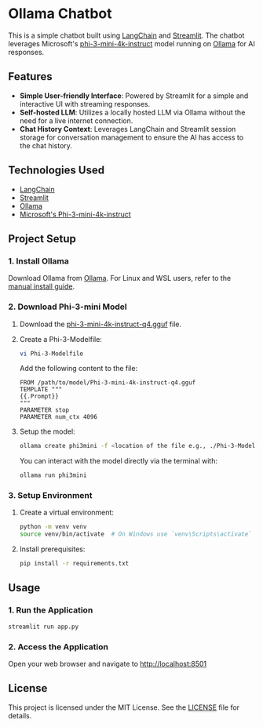 # Ollama Chatbot

This is a simple chatbot built using [LangChain](https://github.com/langchain-ai/langchain) and [Streamlit](https://streamlit.io/). The chatbot leverages Microsoft's [phi-3-mini-4k-instruct](https://huggingface.co/microsoft/Phi-3-mini-4k-instruct) model running on [Ollama](https://ollama.com/) for AI responses.

## Features

- **Simple User-friendly Interface**: Powered by Streamlit for a simple and interactive UI with streaming responses.
- **Self-hosted LLM**: Utilizes a locally hosted LLM via Ollama without the need for a live internet connection.
- **Chat History Context**: Leverages LangChain and Streamlit session storage for conversation management to ensure the AI has access to the chat history.

## Technologies Used

- [LangChain](https://github.com/langchain-ai/langchain)
- [Streamlit](https://streamlit.io/)
- [Ollama](https://ollama.com/)
- [Microsoft's Phi-3-mini-4k-instruct](https://huggingface.co/microsoft/Phi-3-mini-4k-instruct)

## Project Setup

### 1. Install Ollama

Download Ollama from [Ollama](https://ollama.com/). For Linux and WSL users, refer to the [manual install guide](https://github.com/ollama/ollama/blob/main/docs/linux.md).

### 2. Download Phi-3-mini Model

1. Download the [phi-3-mini-4k-instruct-q4.gguf](https://huggingface.co/microsoft/Phi-3-mini-4k-instruct-gguf/blob/main/Phi-3-mini-4k-instruct-q4.gguf) file.
2. Create a Phi-3-Modelfile:

    ```bash
    vi Phi-3-Modelfile
    ```

    Add the following content to the file:

    ```plaintext
    FROM /path/to/model/Phi-3-mini-4k-instruct-q4.gguf
    TEMPLATE """
    {{.Prompt}}
    """
    PARAMETER stop 
    PARAMETER num_ctx 4096
    ```

3. Setup the model:

    ```bash
    ollama create phi3mini -f <location of the file e.g., ./Phi-3-Modelfile>
    ```

    You can interact with the model directly via the terminal with:

    ```bash
    ollama run phi3mini
    ```

### 3. Setup Environment

1. Create a virtual environment:

    ```bash
    python -m venv venv
    source venv/bin/activate  # On Windows use `venv\Scripts\activate`
    ```

2. Install prerequisites:

    ```bash
    pip install -r requirements.txt
    ```

## Usage

### 1. Run the Application

  ```bash
  streamlit run app.py
  ```

### 2. Access the Application

   Open your web browser and navigate to [http://localhost:8501](http://localhost:8501)
   
## License

This project is licensed under the MIT License. See the [LICENSE](LICENSE) file for details.
